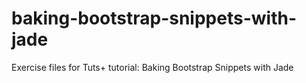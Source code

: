 baking-bootstrap-snippets-with-jade
===================================

Exercise files for Tuts+ tutorial: Baking Bootstrap Snippets with Jade
